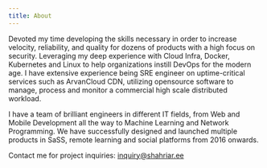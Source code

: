 ```yaml
---
title: About
---
```


Devoted my time developing the skills necessary in order to increase velocity, reliability, and quality for dozens of products with a high focus on security. Leveraging my deep experience with Cloud Infra, Docker, Kubernetes and Linux to help organizations instill DevOps for the modern age. I have extensive experience being SRE engineer on uptime-critical services such as ArvanCloud CDN, utilizing opensource software to manage, process and monitor a commercial high scale distributed workload.


I have a team of brilliant engineers in different IT fields, from Web and Mobile Development all the way to Machine Learning and Network Programming. We have successfully designed and launched multiple products in SaSS, remote learning and social platforms from 2016 onwards.

Contact me for project inquiries: <inquiry@shahriar.ee>
